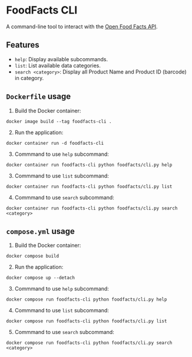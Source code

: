 # FoodFacts CLI
A command-line tool to interact with the [Open Food Facts API](https://world.openfoodfacts.org/data).

## Features
- `help`: Display available subcommands.
- `list`: List available data categories.
- `search <category>`: Display all Product Name and Product ID (barcode) in category. 

## `Dockerfile` usage
1. Build the Docker container: 
```console
docker image build --tag foodfacts-cli .
```
2. Run the application: 
```console
docker container run -d foodfacts-cli
```
3. Commmand to use `help` subcommand:
```console
docker container run foodfacts-cli python foodfacts/cli.py help
```
3. Commmand to use `list` subcommand:
```console
docker container run foodfacts-cli python foodfacts/cli.py list
```
4. Commmand to use `search` subcommand:
```console
docker container run foodfacts-cli python foodfacts/cli.py search <category>
```

## `compose.yml` usage
1. Build the Docker container: 
```console
docker compose build
```
2. Run the application: 
```console
docker compose up --detach
```
3. Commmand to use `help` subcommand:
```console
docker compose run foodfacts-cli python foodfacts/cli.py help
```
4. Commmand to use `list` subcommand:
```console
docker compose run foodfacts-cli python foodfacts/cli.py list
```
5. Commmand to use `search` subcommand:
```console
docker compose run foodfacts-cli python foodfacts/cli.py search <category>
```
